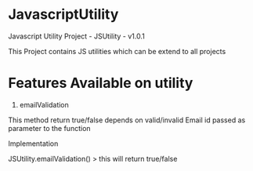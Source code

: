 # JavascriptUtility
Javascript Utility Project - JSUtility - v1.0.1

This Project contains JS utilities which can be extend to all projects

# Features Available on utility

1. emailValidation

This method return true/false depends on valid/invalid Email id passed as parameter to the function

Implementation

JSUtility.emailValidation(<pass email id parameter>) > this will return true/false
